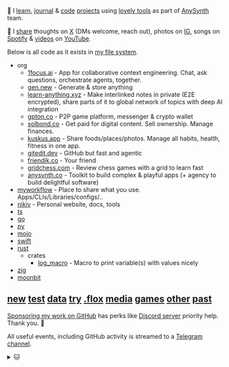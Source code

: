 👋 I [learn](https://nikiv.dev), [journal](https://nikiv.dev/looking-back) & [code](https://nikiv.dev/code) [projects](https://nikiv.dev/focus) using [lovely tools](https://nikiv.dev/workflow) as part of [AnySynth](https://anysynth.co) team.

💛 I [share](https://nikiv.dev/sharing) thoughts on [X](https://x.com/nikitavoloboev) (DMs welcome, reach out), photos on [IG](https://instagram.com/nikitavoloboev), songs on [Spotify](https://open.spotify.com/user/nikitavoloboev) & [videos](https://nikiv.dev/videos) on [YouTube](https://www.youtube.com/@nikitavoloboev).

Below is all code as it exists in [my file system](https://nikiv.dev/my-file-system).

- org
  - [1focus.ai](https://1focus.ai) - App for collaborative context engineering. Chat, ask questions, orchestrate agents, together.
  - [gen.new](https://gen.new) - Generate & store anything
  - [learn-anything.xyz](https://learn-anything.xyz) - Make interlinked notes in private (E2E encrypted), share parts of it to global network of topics with deep AI integration
  - [gpton.co](https://gpton.co) - P2P game platform, messenger & crypto wallet
  - [solbond.co](https://solbond.co) - Get paid for digital content. Sell ownership. Manage finances.
  - [kuskus.app](https://kuskus.app) - Share foods/places/photos. Manage all habits, health, fitness in one app.
  - [gitedit.dev](https://gitedit.dev) - GitHub but fast and agentic
  - [friendik.co](https://friendik.dev) - Your friend
  - [gridchess.com](https://gridchess.com) - Review chess games with a grid to learn fast
  - [anysynth.co](https://anysynth.co) - Toolkit to build complex & playful apps (+ agency to build delightful software)
- [myworkflow](https://github.com/nikitavoloboev/myworkflow) - Place to share what you use. Apps/CLIs/Libraries/configs/..
- [nikiv](https://github.com/nikitavoloboev/nikiv) - Personal website, docs, tools
- [ts](https://github.com/nikitavoloboev/ts)
- [go](https://github.com/nikitavoloboev/go)
- [py](https://github.com/nikitavoloboev/py)
- [mojo](https://github.com/nikitavoloboev/mojo)
- [swift](https://github.com/nikitavoloboev/swift)
- [rust](https://github.com/nikitavoloboev/rust)
  - crates
    - [log_macro](https://github.com/nikitavoloboev/log_macro) - Macro to print variable(s) with values nicely
- [zig](https://github.com/nikitavoloboev/zig)
- [moonbit](https://github.com/nikitavoloboev/mbt)

## [new](https://github.com/nikitavoloboev/new) [test](https://github.com/nikitavoloboev/test) [data](https://github.com/nikitavoloboev/data) [try](https://github.com/nikitavoloboev/try) [.flox](https://github.com/nikitavoloboev/.flox) [media](https://github.com/nikitavoloboev/media) [games](https://github.com/nikitavoloboev/games) [other](https://github.com/nikitavoloboev/other) [past](https://github.com/nikitavoloboev/past)

[Sponsoring my work on GitHub](https://github.com/sponsors/nikitavoloboev) has perks like [Discord server](https://discord.com/invite/TVafwaD23d) priority help. Thank you. 🖤

All useful events, including GitHub activity is streamed to a [Telegram channel](https://t.me/nikivi_log).

<details><summary>🐱</summary>
  <br/>
  <a href="https://nikiv.dev">
    <img width="800" heigth="200" src="https://raw.githubusercontent.com/nikitavoloboev/nikitavoloboev/main/cat.jpg"></img>
  </a>
</details>

<!-- TODO: add [3d] to entries for time before last commit of repo, automate daily snapshot -->
<!-- TODO: do it as part of website, richer -->
<!-- TODO: include private repos too? -->
<!-- TODO: get all repos that are in bio in good state & useful -->

<!-- TODO: was in org/ (not active projects yet) -->
<!--
    [solbond.co](https://solbond.co) - Store, share & sell digital things.
  - [gen.new](https://gen.new) - Generate code, images, video. Personalized to you.
  - [kuskus.app](https://kuskus.app) - Share foods/places/photos. Manage all habits, health, fitness in one app.
  - [garden.co](https://github.com/garden-co) - Making writing software more magical and fun
  - [myworkflow.co](https://github.com/myworkflow-co/myworkflow) - Track what you use and share it
  - [eventsline.co](https://github.com/eventsline/eventsline) - Make lines with events on it. Use it for anything.
  - [gridchess.com](https://github.com/gridchess/gridchess) - Review chess games with a grid to learn fast
  - [gitedit.dev](https://gitedit.dev) - View, search or edit over git data with AI
-->
